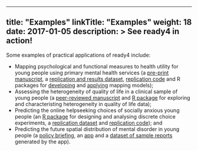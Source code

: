 
---
title: "Examples"
linkTitle: "Examples"
weight: 18
date: 2017-01-05
description: >
  See ready4 in action!
---

Some examples of practical applications of ready4 include:

- Mapping psychological and functional measures to health utility for young people using primary mental health services (a [pre-print manuscript](https://doi.org/10.1101/2021.07.07.21260129), a [replication and results dataset](https://doi.org/10.7910/DVN/DKDIB0), [replication code](/docs/analyses/replication-code/map-utility/) and R packages for [developing](https://ready4-dev.github.io/TTU/) and [applying](https://ready4-dev.github.io/youthu/) mapping models);
- Assessing the heterogeneity of quality of life in a clinical sample of young people (a [peer-reviewed manuscript](https://doi.org/10.1017/s2045796022000427) and [R package](https://ready4-dev.github.io/heterodox/) for exploring and characteristing heterogeneity in quality of life data); 
- Predicting the online helpseeking choices of socially anxious young people (an [R package](https://ready4-dev.github.io/mychoice/articles/mychoice.html) for designing and analysing discrete choice experiments, a [replication dataset](https://doi.org/10.7910/DVN/VGPIPS) and [replication code](/docs/analyses/replication-code/model-choice/)); and
- Predicting the future spatial distribution of mental disorder in young people (a [policy briefing](../../blog/2021/02/18/modelling-the-mental-health-impacts-of-covid-19/), an [app](../analyses/decision-aids/springtides-app/) and a [dataset of sample reports](https://doi.org/10.7910/DVN/V3OKZV) generated by the app).


